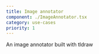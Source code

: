 ```yaml
---
title: Image annotator
component: ./ImageAnnotator.tsx
category: use-cases
priority: 1
---
```


An image annotator built with tldraw
